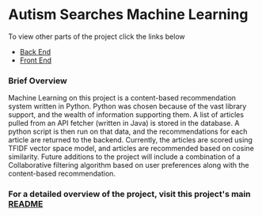 # Autism Searches Machine Learning
To view other parts of the project click the links below
- [Back End](https://github.com/Software-Engineering-Final-Project/articleFetch)
- [Front End](https://github.com/Software-Engineering-Final-Project/articleRecommender)

### Brief Overview
Machine Learning on this project is a content-based recommendation system written in Python. Python was chosen because of the vast library support, and the wealth of information supporting them. A list of articles pulled from an API fetcher (written in Java) is stored in the database. A python script is then run on that data, and the recommendations for each article are returned to the backend. Currently, the articles are scored using TFIDF vector space model, and articles are recommended based on cosine similarity. Future additions to the project will include a combination of a Collaborative filtering algorithm based on user preferences along with the content-based recommendation.

### For a detailed overview of the project, visit this project's main [README](https://github.com/Software-Engineering-Final-Project/articleFetch)
